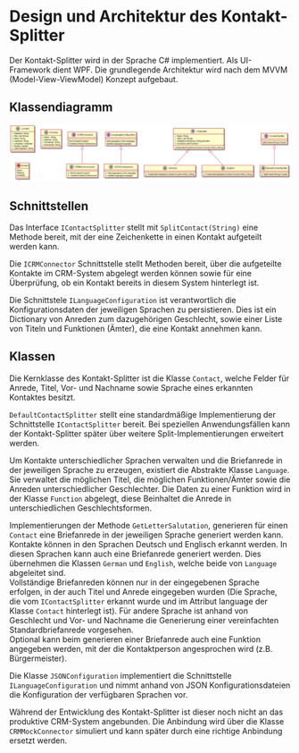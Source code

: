 # Design und Architektur des Kontakt-Splitter

Der Kontakt-Splitter wird in der Sprache C# implementiert. Als UI-Framework dient WPF. Die grundlegende Architektur wird nach dem MVVM (Model-View-ViewModel) Konzept aufgebaut. 


## Klassendiagramm
![Klassenstruktur](Documentation/out/sw-design/sw-design.png)

## Schnittstellen
Das Interface `IContactSplitter` stellt mit `SplitContact(String)` eine Methode bereit, mit der eine Zeichenkette in einen Kontakt aufgeteilt werden kann. 

Die `ICRMConnector` Schnittstelle stellt Methoden bereit, über die aufgeteilte Kontakte im CRM-System abgelegt werden können sowie für eine Überprüfung, ob ein Kontakt bereits in diesem System hinterlegt ist.

Die Schnittstele `ILanguageConfiguration` ist verantwortlich die Konfigurationsdaten der jeweiligen Sprachen zu persistieren. Dies ist ein Dictionary von Anreden zum dazugehörigen Geschlecht, sowie einer Liste von Titeln und Funktionen (Ämter), die eine Kontakt annehmen kann. 

## Klassen
Die Kernklasse des Kontakt-Splitter ist die Klasse `Contact`, welche Felder für Anrede, Titel, Vor- und Nachname sowie Sprache eines erkannten Kontaktes besitzt.

`DefaultContactSplitter` stellt eine standardmäßige Implementierung der Schnittstelle `IContactSplitter` bereit. Bei speziellen Anwendungsfällen kann der Kontakt-Splitter später über weitere Split-Implementierungen erweitert werden.

Um Kontakte unterschiedlicher Sprachen verwalten und die Briefanrede in der jeweiligen Sprache zu erzeugen, existiert die Abstrakte Klasse  `Language`. Sie verwaltet die möglichen Titel, die möglichen Funktionen/Ämter sowie die Anreden  unterschiedlicher Geschlechter. Die Daten zu einer Funktion wird in der Klasse `Function` abgelegt, diese Beinhaltet die Anrede in unterschiedlichen Geschlechtsformen. 

Implementierungen der Methode `GetLetterSalutation`, generieren für einen `Contact` eine Briefanrede in der jeweiligen Sprache generiert werden kann.
Kontakte können in den Sprachen Deutsch und Englisch erkannt werden. In diesen Sprachen kann auch eine Briefanrede generiert werden. Dies übernehmen die Klassen `German` und `English`, welche beide von  `Language` abgeleitet sind.  
Vollständige Briefanreden können nur in der eingegebenen Sprache erfolgen, in der auch Titel und Anrede eingegeben wurden (Die Sprache, die vom `IContactSplitter` erkannt wurde und im Attribut language der Klasse `Contact` hinterlegt ist). Für andere Sprache ist anhand von Geschlecht und Vor- und Nachname die Generierung einer vereinfachten Standardbriefanrede vorgesehen.  
Optional kann beim generieren einer Briefanrede auch eine Funktion angegeben werden, mit der die Kontaktperson angesprochen wird (z.B. Bürgermeister).

Die Klasse `JSONConfiguration` implementiert die Schnittstelle `ILanguageConfiguration` und nimmt anhand von JSON Konfigurationsdateien die Konfiguration der verfügbaren Sprachen vor.

Während der Entwicklung des Kontakt-Splitter ist dieser noch nicht an das produktive CRM-System angebunden. Die Anbindung wird über die Klasse `CRMMockConnector` simuliert und kann später durch eine richtige Anbindung ersetzt werden.